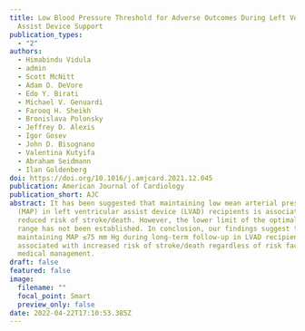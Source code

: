 ```yaml
---
title: Low Blood Pressure Threshold for Adverse Outcomes During Left Ventricular
  Assist Device Support
publication_types:
  - "2"
authors:
  - Himabindu Vidula
  - admin
  - Scott McNitt
  - Adam D. DeVore
  - Edo Y. Birati
  - Michael V. Genuardi
  - Farooq H. Sheikh
  - Bronislava Polonsky
  - Jeffrey D. Alexis
  - Igor Gosev
  - John D. Bisognano
  - Valentina Kutyifa
  - Abraham Seidmann
  - Ilan Goldenberg
doi: https://doi.org/10.1016/j.amjcard.2021.12.045
publication: American Journal of Cardiology
publication_short: AJC
abstract: It has been suggested that maintaining low mean arterial pressure
  (MAP) in left ventricular assist device (LVAD) recipients is associated with a
  reduced risk of stroke/death. However, the lower limit of the optimal MAP
  range has not been established. In conclusion, our findings suggest that
  maintaining MAP ≤75 mm Hg during long-term follow-up in LVAD recipients is
  associated with increased risk of stroke/death regardless of risk factors or
  medical management.
draft: false
featured: false
image:
  filename: ""
  focal_point: Smart
  preview_only: false
date: 2022-04-22T17:10:53.385Z
---
```

